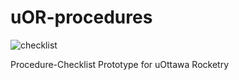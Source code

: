 # uOR-procedures
![checklist](https://i.imgur.com/j7Jonxy.gif)

Procedure-Checklist Prototype for uOttawa Rocketry 
